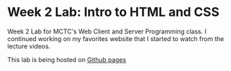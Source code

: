 # Week 2 Lab: Intro to HTML and CSS

Week 2 Lab for MCTC's Web Client and Server Programming class. I continued working on my favorites website that I started to watch from the lecture videos.

This lab is being hosted on [Github pages](https://mostlyrice.github.io/Week-2-Lab/)
